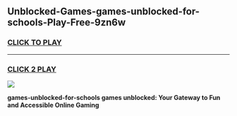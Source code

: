 
## Unblocked-Games-games-unblocked-for-schools-Play-Free-9zn6w
<h3>
<a href="https://premium76.site?title=games-unblocked-for-schools&ref=09A">CLICK TO PLAY</a></h3>
<hr>

<h3>
<a href="https://premium76.site?title=games-unblocked-for-schools&ref=09A">CLICK 2 PLAY</a>
  
</h3>

<a href="https://premium76.site?title=games-unblocked-for-schools&ref=09A"><img src="https://clearcache.store/games.png"></a>


**games-unblocked-for-schools games unblocked: Your Gateway to Fun and Accessible Online Gaming**
